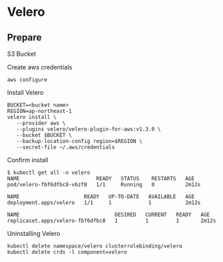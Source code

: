 # Velero

## Prepare

S3 Bucket

Create aws credentials

```
aws configure
```

Install Velero

```
BUCKET=<bucket name>
REGION=ap-northeast-1
velero install \
   --provider aws \
   --plugins velero/velero-plugin-for-aws:v1.3.0 \
   --bucket $BUCKET \
   --backup-location-config region=$REGION \
   --secret-file ~/.aws/credentials
```

Confirm install

```
$ kubectl get all -n velero
NAME                         READY   STATUS    RESTARTS   AGE
pod/velero-fbf6dfbc8-v6zf8   1/1     Running   0          2m12s

NAME                     READY   UP-TO-DATE   AVAILABLE   AGE
deployment.apps/velero   1/1     1            1           2m12s

NAME                               DESIRED   CURRENT   READY   AGE
replicaset.apps/velero-fbf6dfbc8   1         1         1       2m12s
```


Uninstalling Velero

```
kubectl delete namespace/velero clusterrolebinding/velero
kubectl delete crds -l component=velero
```
